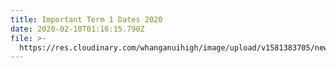 ```yaml
---
title: Important Term 1 Dates 2020
date: 2020-02-10T01:16:15.790Z
file: >-
  https://res.cloudinary.com/whanganuihigh/image/upload/v1581383705/newsletters/IMPORTANT_TERM_1_DATES_2020.pdf
---
```


